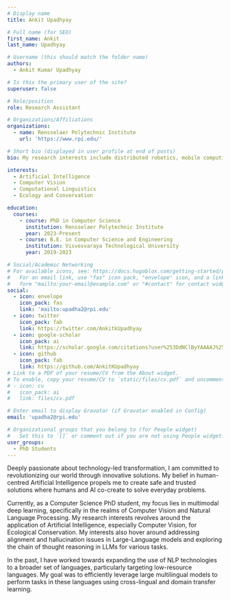 ```yaml
---
# Display name
title: Ankit Upadhyay

# Full name (for SEO)
first_name: Ankit
last_name: Upadhyay

# Username (this should match the folder name)
authors:
  - Ankit Kumar Upadhyay

# Is this the primary user of the site?
superuser: false

# Role/position
role: Research Assistant

# Organizations/Affiliations
organizations:
  - name: Rensselaer Polytechnic Institute
    url: 'https://www.rpi.edu/'

# Short bio (displayed in user profile at end of posts)
bio: My research interests include distributed robotics, mobile computing and programmable matter.

interests:
  - Artificial Intelligence
  - Computer Vision
  - Computational Linguistics
  - Ecology and Conservation

education:
  courses:
    - course: PhD in Computer Science
      institution: Rensselaer Polytechnic Institute
      year: 2023-Present
    - course: B.E. in Computer Science and Engineering
      institution: Visvesvaraya Technological University
      year: 2019-2023

# Social/Academic Networking
# For available icons, see: https://docs.hugoblox.com/getting-started/page-builder/#icons
#   For an email link, use "fas" icon pack, "envelope" icon, and a link in the
#   form "mailto:your-email@example.com" or "#contact" for contact widget.
social:
  - icon: envelope
    icon_pack: fas
    link: 'mailto:upadha2@rpi.edu'
  - icon: twitter
    icon_pack: fab
    link: https://twitter.com/AnkitkUpadhyay
  - icon: google-scholar
    icon_pack: ai
    link: https://scholar.google.com/citations?user%253DdNClByYAAAAJ%2526hl%253Den
  - icon: github
    icon_pack: fab
    link: https://github.com/AnkitKUpadhyay
# Link to a PDF of your resume/CV from the About widget.
# To enable, copy your resume/CV to `static/files/cv.pdf` and uncomment the lines below.
# - icon: cv
#   icon_pack: ai
#   link: files/cv.pdf

# Enter email to display Gravatar (if Gravatar enabled in Config)
email: 'upadha2@rpi.edu'

# Organizational groups that you belong to (for People widget)
#   Set this to `[]` or comment out if you are not using People widget.
user_groups:
  - PhD Students
---
```


Deeply passionate about technology-led transformation, I am committed to revolutionizing our world through innovative solutions. My belief in human-centred Artificial Intelligence propels me to create safe and trusted solutions where humans and AI co-create to solve everyday problems.

Currently, as a Computer Science PhD student, my focus lies in multimodal deep learning, specifically in the realms of Computer Vision and Natural Language Processing. My research interests revolves around the application of Artificial Intelligence, especially Computer Vision, for Ecological Conservation. My interests also hover around addressing alignment and hallucination issues in Large-Language models and exploring the chain of thought reasoning in LLMs for various tasks.

In the past, I have worked towards expanding the use of NLP technologies to a broader set of languages, particularly targeting low-resource languages. My goal was to efficiently leverage large multilingual models to perform tasks in these languages using cross-lingual and domain transfer learning.
